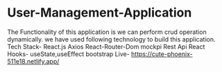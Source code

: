 # User-Management-Application
The Functionality of this application is we can perform crud operation dynamically.
we have used following technology to build this application.
Tech Stack- React.js Axios React-Router-Dom mockpi Rest Api  React Hooks- useState,useEffect bootstrap 
Live- https://cute-phoenix-511e18.netlify.app/



